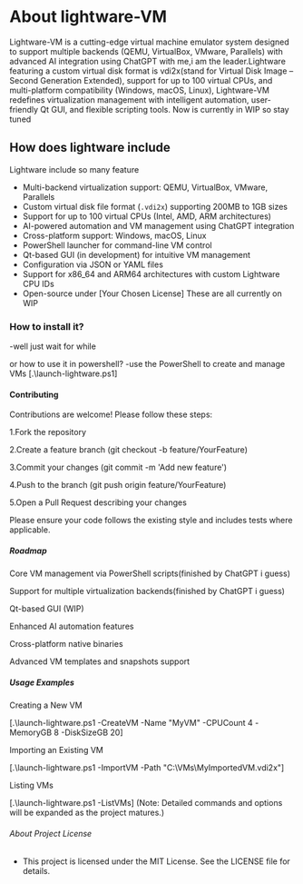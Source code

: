 # About lightware-VM

Lightware-VM is a cutting-edge virtual machine emulator system designed to support multiple backends (QEMU, VirtualBox, VMware, Parallels) with advanced AI integration using ChatGPT with me,i am the leader.Lightware featuring a custom virtual disk format is vdi2x(stand for Virtual Disk Image – Second Generation Extended), support for up to 100 virtual CPUs, and multi-platform compatibility (Windows, macOS, Linux), Lightware-VM redefines virtualization management with intelligent automation, user-friendly Qt GUI, and flexible scripting tools.
Now is currently in WIP so stay tuned

## How does lightware include
Lightware include so many feature
- Multi-backend virtualization support: QEMU, VirtualBox, VMware, Parallels  
- Custom virtual disk file format (`.vdi2x`) supporting 200MB to 1GB sizes  
- Support for up to 100 virtual CPUs (Intel, AMD, ARM architectures)  
- AI-powered automation and VM management using ChatGPT integration  
- Cross-platform support: Windows, macOS, Linux  
- PowerShell launcher for command-line VM control  
- Qt-based GUI (in development) for intuitive VM management  
- Configuration via JSON or YAML files  
- Support for x86_64 and ARM64 architectures with custom Lightware CPU IDs  
- Open-source under [Your Chosen License]
  These are all currently on WIP


### How to install it?
  -well just wait for while

  or how to use it in powershell?
  -use the PowerShell to create and manage VMs
  [.\launch-lightware.ps1]
#### Contributing
  Contributions are welcome! Please follow these steps:

   1.Fork the repository

   2.Create a feature branch (git checkout -b feature/YourFeature)

   3.Commit your changes (git commit -m 'Add new feature')

   4.Push to the branch (git push origin feature/YourFeature)

   5.Open a Pull Request describing your changes

   Please ensure your code follows the existing style and includes tests where applicable.
##### Roadmap
 Core VM management via PowerShell scripts(finished by ChatGPT i guess)
 
 Support for multiple virtualization backends(finished by ChatGPT i guess)
 
 Qt-based GUI (WIP)
 
 Enhanced AI automation features
 
 Cross-platform native binaries
 
 Advanced VM templates and snapshots support
 
##### Usage Examples
Creating a New VM

[.\launch-lightware.ps1 -CreateVM -Name "MyVM" -CPUCount 4 -MemoryGB 8 -DiskSizeGB 20]

Importing an Existing VM

[.\launch-lightware.ps1 -ImportVM -Path "C:\VMs\MyImportedVM.vdi2x"]

Listing VMs

[.\launch-lightware.ps1 -ListVMs]
 (Note: Detailed commands and options will be expanded as the project matures.)           
###### About Project License 
- This project is licensed under the MIT License. See the LICENSE file for details.
